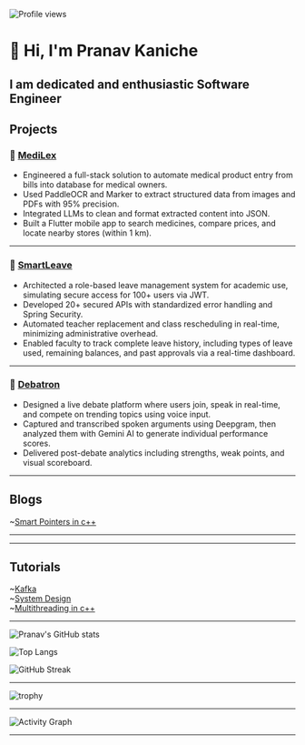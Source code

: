 ![Profile views](https://komarev.com/ghpvc/?username=Pranav-1717&color=blue&style=flat-square)

# 👋 Hi, I'm Pranav Kaniche
I am dedicated and enthusiastic Software Engineer
---

## Projects
### 🔹 [MediLex](https://github.com/Pranav-1717/MediLex)  
- Engineered a full-stack solution to automate medical product entry from bills into database for medical owners.
- Used PaddleOCR and Marker to extract structured data from images and PDFs with 95% precision.
- Integrated LLMs to clean and format extracted content into JSON.
- Built a Flutter mobile app to search medicines, compare prices, and locate nearby stores (within 1 km).

---

### 🔹 [SmartLeave](https://github.com/vedant-rgb/LeaveManagementSystem)  
- Architected a role-based leave management system for academic use, simulating secure access for 100+ users via JWT.
- Developed 20+ secured APIs with standardized error handling and Spring Security.
- Automated teacher replacement and class rescheduling in real-time, minimizing administrative overhead.
- Enabled faculty to track complete leave history, including types of leave used, remaining balances, and past approvals via a real-time dashboard. 

---

### 🔹 [Debatron](https://github.com/Pranav-1717/Debatron)  
- Designed a live debate platform where users join, speak in real-time, and compete on trending topics using voice input.
- Captured and transcribed spoken arguments using Deepgram, then analyzed them with Gemini AI to generate individual performance scores.
- Delivered post-debate analytics including strengths, weak points, and visual scoreboard.

---
## Blogs
~[Smart Pointers  in c++](https://smartpointers0.wordpress.com/)

---

---
## Tutorials

~[Kafka](https://github.com/Pranav-1717/kafka-nodejs-tutorial)<br>
~[System Design](https://github.com/Pranav-1717/System_Design_Tutorials)<br>
~[Multithreading in c++](https://github.com/Pranav-1717/multithreading_in_cpp)<br>

---

![Pranav's GitHub stats](https://github-readme-stats.vercel.app/api?username=Pranav-1717&show_icons=true&theme=tokyonight)

![Top Langs](https://github-readme-stats.vercel.app/api/top-langs/?username=Pranav-1717&layout=compact&theme=tokyonight)

![GitHub Streak](https://github-readme-streak-stats-eight.vercel.app/?user=Pranav-1717&theme=tokyonight&hide_border=true)

---


![trophy](https://github-profile-trophy.vercel.app/?username=Pranav-1717&theme=onedark)

---


![Activity Graph](https://github-readme-activity-graph.vercel.app/graph?username=Pranav-1717&theme=react-dark)

---


